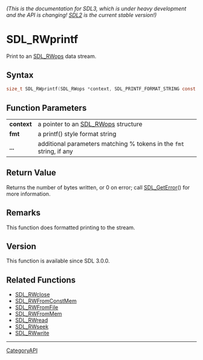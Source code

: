 ###### (This is the documentation for SDL3, which is under heavy development and the API is changing! [SDL2](https://wiki.libsdl.org/SDL2/) is the current stable version!)
# SDL_RWprintf

Print to an [SDL_RWops](SDL_RWops) data stream.

## Syntax

```c
size_t SDL_RWprintf(SDL_RWops *context, SDL_PRINTF_FORMAT_STRING const char *fmt, ...);

```

## Function Parameters

|                 |                                                                     |
| --------------- | ------------------------------------------------------------------- |
| **context**     | a pointer to an [SDL_RWops](SDL_RWops) structure                    |
| **fmt**         | a printf() style format string                                      |
| **...**         | additional parameters matching % tokens in the `fmt` string, if any |

## Return Value

Returns the number of bytes written, or 0 on error; call
[SDL_GetError](SDL_GetError)() for more information.

## Remarks

This function does formatted printing to the stream.

## Version

This function is available since SDL 3.0.0.

## Related Functions

* [SDL_RWclose](SDL_RWclose)
* [SDL_RWFromConstMem](SDL_RWFromConstMem)
* [SDL_RWFromFile](SDL_RWFromFile)
* [SDL_RWFromMem](SDL_RWFromMem)
* [SDL_RWread](SDL_RWread)
* [SDL_RWseek](SDL_RWseek)
* [SDL_RWwrite](SDL_RWwrite)

----
[CategoryAPI](CategoryAPI)

